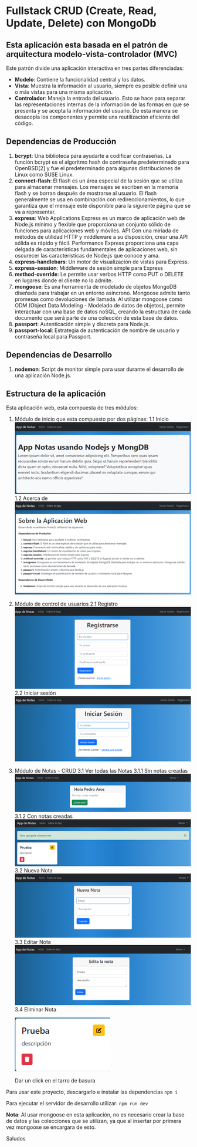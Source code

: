 # Fullstack CRUD (Create, Read, Update, Delete) con MongoDb

## Esta aplicación esta basada en el patrón de arquitectura modelo-vista-controlador (MVC)

Este patrón divide una aplicación interactiva en tres partes diferenciadas:

- **Modelo**: Contiene la funcionalidad central y los datos.
- **Vista**: Muestra la información al usuario, siempre es posible definir una o más vistas para una misma aplicación.
- **Controlador**: Maneja la entrada del usuario. Esto se hace para separar las representaciones internas de la información de las formas en que se presenta y se acepta la información del usuario. De esta manera se desacopla los componentes y permite una reutilización eficiente del código.

## Dependencias de Producción

1. **bcrypt**: Una biblioteca para ayudarte a codificar contraseñas. La función bcrypt es el algoritmo hash de contraseña predeterminado para OpenBSD[2] y fue el predeterminado para algunas distribuciones de Linux como SUSE Linux.
2. **connect-flash**: El flash es un área especial de la sesión que se utiliza para almacenar mensajes. Los mensajes se escriben en la memoria flash y se borran después de mostrarse al usuario. El flash generalmente se usa en combinación con redireccionamientos, lo que garantiza que el mensaje esté disponible para la siguiente página que se va a representar.
3. **express**: Web Applications Express es un marco de aplicación web de Node.js mínimo y flexible que proporciona un conjunto sólido de funciones para aplicaciones web y móviles. API Con una miríada de métodos de utilidad HTTP y middleware a su disposición, crear una API sólida es rápido y fácil. Performance Express proporciona una capa delgada de características fundamentales de aplicaciones web, sin oscurecer las características de Node.js que conoce y ama.
4. **express-handlebars**: Un motor de visualización de vistas para Express.
5. **express-session**: Middleware de sesión simple para Express
6. **method-override**: Le permite usar verbos HTTP como PUT o DELETE en lugares donde el cliente no lo admite.
7. **mongoose**: Es una herramienta de modelado de objetos MongoDB diseñada para trabajar en un entorno asíncrono. Mongoose admite tanto promesas como devoluciones de llamada. Al utilizar mongoose como ODM (Object Data Modeling - Modelado de datos de objetos), permite interactuar con una base de datos noSQL, creando la estructura de cada documento que será parte de una colección de esta base de datos.
8. **passport**: Autenticación simple y discreta para Node.js.
9. **passport-local**: Estrategia de autenticación de nombre de usuario y contraseña local para Passport.

## Dependencias de Desarrollo

1. **nodemon**: Script de monitor simple para usar durante el desarrollo de una aplicación Node.js.

## Estructura de la aplicación

Esta aplicación web, esta compuesta de tres módulos:

1. Módulo de inicio que esta compuesto por dos páginas:
   1.1 Inicio
   ![!](./src/public/img/index.png "Inicio aplicación")
   1.2 Acerca de
   ![!](./src/public/img/about.png "Acerca de")
2. Módulo de control de usuarios
   2.1 Registro
   ![!](./src/public/img/signup.png "Registro")
   2.2 Iniciar sesión
   ![!](./src/public/img/signin.png "Iniciar sesión")
3. Módulo de Notas - CRUD
   3.1 Ver todas las Notas
   3.1.1 Sin notas creadas
   ![!](./src/public/img/notes.png "Sin notas")
   3.1.2 Con notas creadas
   ![!](./src/public/img/notes1.png "Con notas")
   3.2 Nueva Nota
   ![!](./src/public/img/newNote.png "Nueva nota")
   3.3 Editar Nota
   ![!](./src/public/img/editNote.png "Editar nota")
   3.4 Eliminar Nota

   ![!](./src/public/img/deleteNote.png "Eliminar nota")

   Dar un click en el tarro de basura

Para usar este proyecto, descargarlo e instalar las dependencias
`npm i`

Para ejecutar el servidor de desarrollo utilizar:
`npm run dev`

**Nota**: Al usar mongoose en esta aplicación, no es necesario crear la base de datos y las colecciones que se utilizan, ya que al insertar por primera vez mongoose se encargara de esto.

Saludos

